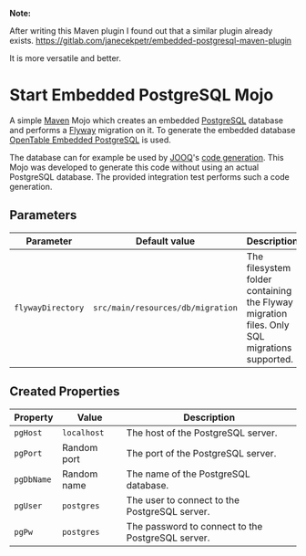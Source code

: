 **Note:**

After writing this Maven plugin I found out that a similar plugin already exists.
https://gitlab.com/janecekpetr/embedded-postgresql-maven-plugin

It is more versatile and better.

# Start Embedded PostgreSQL Mojo

A simple [Maven](https://maven.apache.org/) Mojo which creates an embedded [PostgreSQL](https://www.postgresql.org/) database and performs a [Flyway](https://flywaydb.org/) migration on it.
To generate the embedded database [OpenTable Embedded PostgreSQL](https://github.com/opentable/otj-pg-embedded) is used.

The database can for example be used by [JOOQ](https://www.jooq.org/)'s [code generation](https://www.jooq.org/doc/3.11/manual/code-generation/codegen-configuration/).
This Mojo was developed to generate this code without using an actual PostgreSQL database.
The provided integration test performs such a code generation.

## Parameters

|Parameter | Default value | Description |
|-|-|-|
|`flywayDirectory`| `src/main/resources/db/migration` | The filesystem folder containing the Flyway migration files. Only SQL migrations supported.  |

## Created Properties

|Property | Value | Description |
|-|-|-|
| `pgHost`  | `localhost` |  The host of the PostgreSQL server.  |
| `pgPort`  | Random port |  The port of the PostgreSQL server.  |
| `pgDbName`  | Random name |  The name of the PostgreSQL database.  |
| `pgUser`  | `postgres` |  The user to connect to the PostgreSQL server.  |
| `pgPw`  | `postgres` |  The password to connect to the PostgreSQL server.  |

